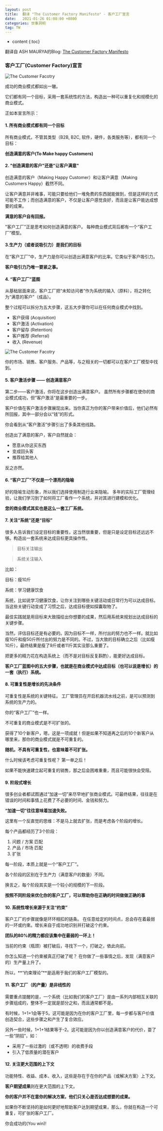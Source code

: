 ```yaml
---
layout: post
title:  翻译 "The Customer Factory Manifesto" - 客户工厂宣言
date:   2021-01-26 01:08:00 +0800
categories: 世事洞明
tag: TW
---
```


* content
{:toc}


翻译自 ASH MAURYA的Blog:
[The Customer Factory Manifesto](https://blog.leanstack.com/the-customer-factory-manifesto/)

### 客户工厂(Customer Factory)宣言


![The Customer Facotry]({{'/images/The_Customer_Factory_Blueprint.png'}})


成功的商业模式都如出一辙。

它们都有同一个目标，采用一套系统性的方法，构造出一种可以重复化和规模化的商业模式。

正如本宣言所示：


#### 1. 所有商业模式都有同一个目标

所有商业模式，不管其类型（B2B, B2C, 软件，硬件，各类服务等），都有同一个目标：

**创造满意的客户(To Make happy Customers)**



#### 2. "创造满意的客户"还是"让客户满意" 

创造满意的客户（Making Happy Customer）和让客户满意（Making Customers Happy）截然不同。

让客户满意并非难事，可能只要给他们一堆免费的东西就能做到，但是这样的方式可能不工作；而创造满意的客户，不仅是让客户感觉良好，而且是让客户能达成想要的成果。

**满意的客户自有回报。**

"客户工厂”正是思考如何创造满意的客户。
每种商业模式背后都有一个“客户工厂”模型。


#### 3.生产力（或者说吸引力）是我们的目标

在“客户工厂”中，生产力是你可以创造出满意客户的比率。它类似于客户吸引力。

**客户吸引力乃唯一要紧之事。**



#### 4. “客户工厂”蓝图

从基础层面来说，客户工厂把“未知访问者”作为系统的输入（原料），将之转化为“满意的客户”（成品）。

整个过程可以拆分为五大步骤，这五大步骤你可以在任何商业模式中找到。

* 客户获得 (Acquisition)
* 客户激活 (Activation)
* 客户留存 (Retention)
* 客户推荐 (Referral)
* 收入 (Revenue)

![The Customer Facotry]({{'/images/The_Customer_Factory_Blueprint.png'}})


你的市场、销售、客户服务、产品等，与之相关的一切都可以在客户工厂模型中找到。



#### 5. 客户激活步骤 —— 创造满意客户

第二步——客户激活，你将在这步创造出满意客户。
虽然所有步骤都在使你的商业模式成功，但“客户激活”是最重要的一步。

客户价值在客户激活步骤展现出来。当你真正为你的客户带来价值后，他们必然有所回报，其中一部分会以“钱”的形式。

你会看到从“客户激活”步骤引出了多条其他线路。

创造出了满意的客户，客户自然就会：

* 愿意从你这买东西
* 变成回头客
* 推荐给其他人

反之亦然。


#### 6. “客户工厂”不仅是一个漂亮的隐喻

好的隐喻生动形象，所以我们选择使用制造行业来隐喻。
多年的实际工厂管理经验，让我们学习到了如何将工厂看作一个系统，并对其进行建模和优化。

**您的商业模式其实也是这么一套工厂系统。**



#### 7. 关注“系统”还是“目标”

很多人告诉我们设定目标的重要性，这当然很重要，但是只是设定目标还远远不够。构造出一套系统来达成目标更具操作性。

>目标关注输出

>系统关注输入

比如：

目标：瘦10斤

系统：学习健康饮食

系统，比如说学习健康饮食，让你关注到哪些关键活动或日常行为可以达成目标。当这些关键行动变成了习惯之后，达成目标便如探囊取物了。

最佳实践就是用目标来大致描绘出你想要的成果，然后用系统来规划出达成目标的关键步骤。

当然，评估目标还是有必要的。因为目标不一样，所付出的努力也不一样。就比如瘦10斤和瘦50斤所付出的努力是不同的。不过，当大致的目标确立之后（比如瘦10斤），最终结果是瘦了9斤或者11斤其实没那么重要了。

把更多的精力花在构造系统上（而不是对目标反复斟酌），能更好达成目标。

**客户工厂蓝图中的五大步骤，也就是在商业模式中达成目标（也可以说是增长）的一套（执行）系统。**



#### 8. 可重复性是增长的先决条件

可重复性是系统的关键特征。
工厂管理员在开启机器流水线之前，是可以预测到系统的生产力的。

你的“客户工厂”也一样。

不可重复的商业模式是不可扩张的。

获得了10个新客户，嗯，这是一项成就！但是如果不知道再之后的10个新客户从哪里来，那你的商业模式就是不可重复的。

**随机，不具有可重复性，也意味着不可扩张。**

什么时候该考虑可重复性呢？
第一单之后！

如果不能快速建立起可重复的销售，那之后会困难重重，而且可能很快会受阻。



#### 9. 阶段式增长

很多创业者都试图通过“加速一切”来尽早地扩张商业模式。可最终结果，往往是在错误的时间和事情上花费了不必要的时间、金钱和努力。

**“加速一切”往往意味着加速失败。**

这里有一个反直觉的思维：不是马上就去扩张，而是考虑各个阶段的增长。

每个产品都经历了3个阶段：

1. 问题 / 方案 匹配
2. 产品 / 市场 匹配
3. 扩张

每一阶段，本质上就是一个“客户工厂”。

各个阶段的区别在于生产力（满意客户的数量）不同。

换言之，每个阶段其实是一个较小的规模的下一阶段。

**按照不同阶段来优化你的客户工厂，可以帮助你在正确的时间做做正确的事**



#### 10. 系统性增长来源于关注“约束”

客户工厂的步骤就像是环环相扣的链条。
在任意给定的时间点，总会存在着最弱的一环或约束。增长来自于成功地识别并打破这个约束。

**团队的80%的精力都应该集中在最弱的一环上！**

当前的约束（瓶颈）被打破后，寻找下一个，打破之，依此向前。

你怎么知道一个约束被真正打破了呢？
在你做了一些事情之后，发现（满意客户的）生产量上升了。

所以，**“约束理论”**是适用于我们的客户工厂模型的。



#### 11. 客户工厂（的产量）是非线性的

需要重点提醒的是，一个系统（比如我们的客户工厂）是由一系列内部相互关联的步骤组成的，整体不一定就是部分之和，而且通常都不是。

有时候，1+1+1会等于5。这可能是因为在你的客户工厂里，每一步都与客户价值创造契合，这些步骤之和产生了复合效应。

另外一些时候，1+1+1结果等于-2。这可能是因为你以创造满意客户的代价，耍了一些“阴招”，如：

* 采用了一些过激的（或不透明）的收费手段
* 引入了低质量的潜在客户



#### 12. 关注更大范围的上下文

功能特性、收益、成本、收入，这些是存在于在你的产品（或解决方案）上下文。

**客户期望成果**则在更大范围的上下文。

**你的客户并不在意你的解决方案，他们只关心是否达成想要的成果。**

如果你不断坚持的是如何更好地帮助客户达到期望成果，那么，你就在构造一个可重复，可扩张的客户工厂。

你会成功的(You win)! 

